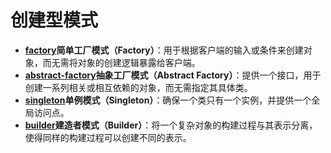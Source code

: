 # 创建型模式

- **[factory](./factory)简单工厂模式（Factory）**：用于根据客户端的输入或条件来创建对象，而无需将对象的创建逻辑暴露给客户端。
- **[abstract-factory](./abstract-factory)抽象工厂模式（Abstract Factory）**：提供一个接口，用于创建一系列相关或相互依赖的对象，而无需指定其具体类。
- **[singleton](./singleton)单例模式（Singleton）**：确保一个类只有一个实例，并提供一个全局访问点。
- **[builder](./builder)建造者模式（Builder）**：将一个复杂对象的构建过程与其表示分离，使得同样的构建过程可以创建不同的表示。